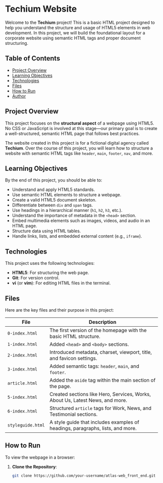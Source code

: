 # Techium Website

Welcome to the **Techium** project! This is a basic HTML project designed to help you understand the structure and usage of HTML5 elements in web development. In this project, we will build the foundational layout for a corporate website using semantic HTML tags and proper document structuring.

## Table of Contents
- [Project Overview](#project-overview)
- [Learning Objectives](#learning-objectives)
- [Technologies](#technologies)
- [Files](#files)
- [How to Run](#how-to-run)
- [Author](#author)

## Project Overview

This project focuses on the **structural aspect** of a webpage using HTML5. No CSS or JavaScript is involved at this stage—our primary goal is to create a well-structured, semantic HTML page that follows best practices.

The website created in this project is for a fictional digital agency called **Techium**. Over the course of this project, you will learn how to structure a website with semantic HTML tags like `header`, `main`, `footer`, `nav`, and more.

## Learning Objectives

By the end of this project, you should be able to:
- Understand and apply HTML5 standards.
- Use semantic HTML elements to structure a webpage.
- Create a valid HTML5 document skeleton.
- Differentiate between `div` and `span` tags.
- Use headings in a hierarchical manner (`h1`, `h2`, `h3`, etc.).
- Understand the importance of metadata in the `<head>` section.
- Embed multimedia elements such as images, videos, and audio in an HTML page.
- Structure data using HTML tables.
- Handle links, lists, and embedded external content (e.g., `iframe`).

## Technologies

This project uses the following technologies:
- **HTML5**: For structuring the web page.
- **Git**: For version control.
- **vi** (or **vim**): For editing HTML files in the terminal.

## Files

Here are the key files and their purpose in this project:

| File                | Description                                                                 |
|---------------------|-----------------------------------------------------------------------------|
| `0-index.html`       | The first version of the homepage with the basic HTML structure.             |
| `1-index.html`       | Added `<head>` and `<body>` sections.                                        |
| `2-index.html`       | Introduced metadata, charset, viewport, title, and favicon settings.         |
| `3-index.html`       | Added semantic tags: `header`, `main`, and `footer`.                         |
| `article.html`       | Added the `aside` tag within the main section of the page.                   |
| `5-index.html`       | Created sections like Hero, Services, Works, About Us, Latest News, and more.|
| `6-index.html`       | Structured `article` tags for Work, News, and Testimonial sections.          |
| `styleguide.html`    | A style guide that includes examples of headings, paragraphs, lists, and more.|

## How to Run

To view the webpage in a browser:

1. **Clone the Repository**:
   ```bash
   git clone https://github.com/your-username/atlas-web_front_end.git
